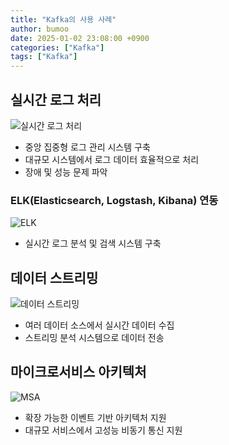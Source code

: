 ```yaml
---
title: "Kafka의 사용 사례"
author: bumoo
date: 2025-01-02 23:08:00 +0900
categories: ["Kafka"]
tags: ["Kafka"]
---
```


## 실시간 로그 처리
![실시간 로그 처리](https://github.com/user-attachments/assets/f446d5d9-7a28-4728-927d-fd7f53530f4f)

- 중앙 집중형 로그 관리 시스템 구축
- 대규모 시스템에서 로그 데이터 효율적으로 처리
- 장애 및 성능 문제 파악

### ELK(Elasticsearch, Logstash, Kibana) 연동
![ELK](https://github.com/user-attachments/assets/44ade958-f705-4b7a-8e39-3fef7a032549)
- 실시간 로그 분석 및 검색 시스템 구축

## 데이터 스트리밍
![데이터 스트리밍](https://github.com/user-attachments/assets/bf29a423-f97b-47ac-ad49-8250c959aea9)

- 여러 데이터 소스에서 실시간 데이터 수집
- 스트리밍 분석 시스템으로 데이터 전송


## 마이크로서비스 아키텍처
![MSA](https://github.com/user-attachments/assets/2ff9dcdc-5789-4d77-a02a-9290e3e2fb93)

- 확장 가능한 이벤트 기반 아키텍처 지원
- 대규모 서비스에서 고성능 비동기 통신 지원
